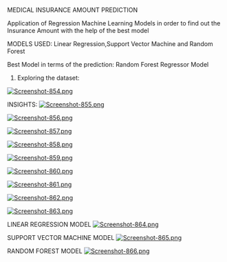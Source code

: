 MEDICAL INSURANCE AMOUNT PREDICTION

Application of Regression Machine Learning Models in order to find out the Insurance Amount with the help of the best model

MODELS USED: Linear Regression,Support Vector Machine and Random Forest

Best Model in terms of the prediction: Random Forest Regressor Model
1. Exploring the dataset:

[![Screenshot-854.png](https://i.postimg.cc/02FYt3rw/Screenshot-854.png)](https://postimg.cc/Tpj51tVd)

INSIGHTS:
[![Screenshot-855.png](https://i.postimg.cc/jdbwLbWv/Screenshot-855.png)](https://postimg.cc/qg1M5WxC)

[![Screenshot-856.png](https://i.postimg.cc/DzHmFkkr/Screenshot-856.png)](https://postimg.cc/R31vQY0h)

[![Screenshot-857.png](https://i.postimg.cc/tgZCBSZY/Screenshot-857.png)](https://postimg.cc/nsxJz11J)

[![Screenshot-858.png](https://i.postimg.cc/ncFFyc98/Screenshot-858.png)](https://postimg.cc/z3QYWNkp)

[![Screenshot-859.png](https://i.postimg.cc/BvK4TjkF/Screenshot-859.png)](https://postimg.cc/p9RwxL2V)

[![Screenshot-860.png](https://i.postimg.cc/rp6vLQZd/Screenshot-860.png)](https://postimg.cc/dhBW2mYv)

[![Screenshot-861.png](https://i.postimg.cc/28sHq3QM/Screenshot-861.png)](https://postimg.cc/hf086D31)

[![Screenshot-862.png](https://i.postimg.cc/SNFTRJ75/Screenshot-862.png)](https://postimg.cc/Dm6dYfNd)

[![Screenshot-863.png](https://i.postimg.cc/6qNrWGJf/Screenshot-863.png)](https://postimg.cc/cgXgTCJv)


LINEAR REGRESSION MODEL
[![Screenshot-864.png](https://i.postimg.cc/8C1x5jDD/Screenshot-864.png)](https://postimg.cc/YvsdD2hy)

SUPPORT VECTOR MACHINE MODEL
[![Screenshot-865.png](https://i.postimg.cc/DzpF3qGR/Screenshot-865.png)](https://postimg.cc/GBD6kTqj)

RANDOM FOREST MODEL
[![Screenshot-866.png](https://i.postimg.cc/4x8jYX39/Screenshot-866.png)](https://postimg.cc/LJ1x7KL9)



